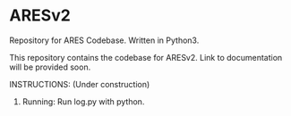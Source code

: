 # ARESv2
Repository for ARES Codebase. Written in Python3.

This repository contains the codebase for ARESv2. Link to documentation will be provided soon. 

INSTRUCTIONS: (Under construction)

1) Running:
Run log.py with python. 

